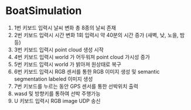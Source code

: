 # BoatSimulation
1. 1번 키보드 입력시 날씨 변화 총 8종의 날씨 존재
2. 2번 키보드 입력시 시간 변화 1회 입력시 약 40분의 시간 증가 (새벽, 낮, 노을, 밤 등)
3. 3번 키보드 입력시  point cloud 생성 시작
4. 4번 키보드 입력시 world 가 어두워져 point cloud 가시성 증가
5. 5번 키보드 입력시 world 가 밝아져 원상태로 복구
6. 6번 키보드 입력시 RGB 센서를 통한 RGB 이미지 생성 및 semantic segmentation labeled 이미지 생성
7. 7번 키보드를 누르는 동안  GPS 센서를 통한 선박위치 출력 
8. wasd 및 방향키를 통하여 선박 주행가능
9. U 키보드 입력시 RGB image UDP 송신
